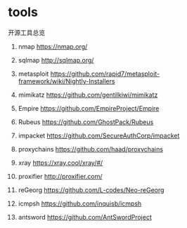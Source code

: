 # tools

开源工具总览

1. nmap
https://nmap.org/

2. sqlmap
http://sqlmap.org/

3. metasploit
https://github.com/rapid7/metasploit-framework/wiki/Nightly-Installers

4. mimikatz
https://github.com/gentilkiwi/mimikatz

5. Empire
https://github.com/EmpireProject/Empire

6. Rubeus
https://github.com/GhostPack/Rubeus

7. impacket
https://github.com/SecureAuthCorp/impacket

8. proxychains
https://github.com/haad/proxychains

9. xray
https://xray.cool/xray/#/

10. proxifier
http://proxifier.com/

11. reGeorg
https://github.com/L-codes/Neo-reGeorg

12. icmpsh
https://github.com/inquisb/icmpsh

13. antsword
https://github.com/AntSwordProject
